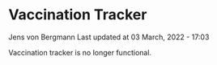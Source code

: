 Vaccination Tracker
================
Jens von Bergmann
Last updated at 03 March, 2022 - 17:03

Vaccination tracker is no longer functional.
